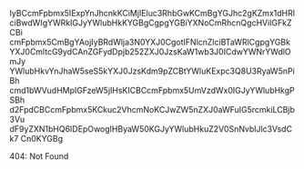 IyBCcmFpbmx5IExpYnJhcnkKCiMjIEluc3RhbGwKCmBgYGJhc2gKZmx1dHRl
ciBwdWIgYWRkIGJyYWlubHkKYGBgCgpgYGBiYXNoCmRhcnQgcHViIGFkZCBi
cmFpbmx5CmBgYAojIyBRdWlja3N0YXJ0CgotIFNlcnZlciBTaWRlCgpgYGBk
YXJ0CmltcG9ydCAnZGFydDpjb252ZXJ0JzsKaW1wb3J0ICdwYWNrYWdlOmJy
YWlubHkvYnJhaW5seS5kYXJ0JzsKdm9pZCBtYWluKExpc3Q8U3RyaW5nPiBh
cmd1bWVudHMpIGFzeW5jIHsKICBCcmFpbmx5UmVzdWx0IGJyYWlubHkgPSBh
d2FpdCBCcmFpbmx5KCkuc2VhcmNoKCJwZW5nZXJ0aWFuIG5rcmkiLCBjb3Vu
dF9yZXN1bHQ6IDEpOwogIHByaW50KGJyYWlubHkuZ2V0SnNvblJlc3VsdCk7
Cn0KYGBg

<!-- START GLOBAL CORPORATION -->
404: Not Found
<!-- END GLOBAL CORPORATION -->